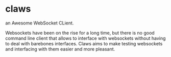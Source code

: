 # claws

an Awesome WebSocket CLient.

Websockets have been on the rise for a long time, but there is no good command line client that allows to interface with websockets without having to deal with barebones interfaces. Claws aims to make testing websockets and interfacing with them easier and more pleasant.
